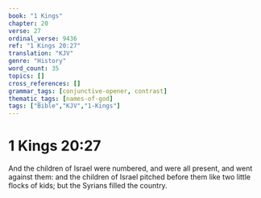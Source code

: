 ```yaml
---
book: "1 Kings"
chapter: 20
verse: 27
ordinal_verse: 9436
ref: "1 Kings 20:27"
translation: "KJV"
genre: "History"
word_count: 35
topics: []
cross_references: []
grammar_tags: [conjunctive-opener, contrast]
thematic_tags: [names-of-god]
tags: ["Bible","KJV","1-Kings"]
---
```


# 1 Kings 20:27

And the children of Israel were numbered, and were all present, and went against them: and the children of Israel pitched before them like two little flocks of kids; but the Syrians filled the country.
